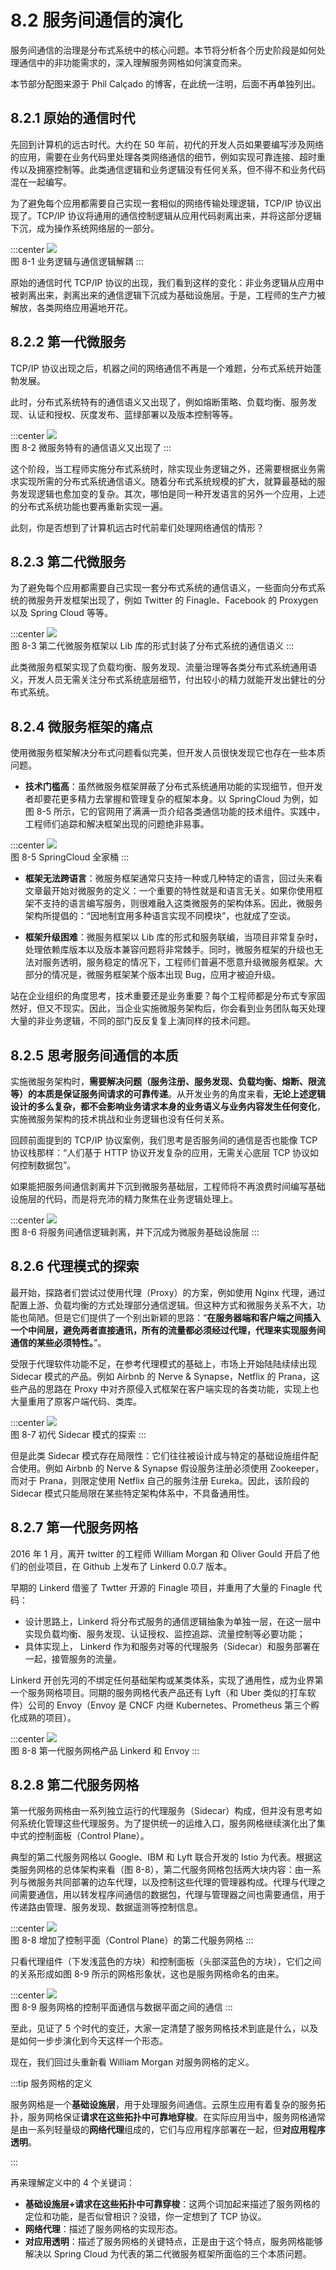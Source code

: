 # 8.2 服务间通信的演化

服务间通信的治理是分布式系统中的核心问题。本节将分析各个历史阶段是如何处理通信中的非功能需求的，深入理解服务网格如何演变而来。

本节部分配图来源于 Phil Calçado 的博客，在此统一注明，后面不再单独列出。

## 8.2.1 原始的通信时代

先回到计算机的远古时代。大约在 50 年前，初代的开发人员如果要编写涉及网络的应用，需要在业务代码里处理各类网络通信的细节，例如实现可靠连接、超时重传以及拥塞控制等。此类通信逻辑和业务逻辑没有任何关系，但不得不和业务代码混在一起编写。

为了避免每个应用都需要自己实现一套相似的网络传输处理逻辑，TCP/IP 协议出现了。TCP/IP 协议将通用的通信控制逻辑从应用代码剥离出来，并将这部分逻辑下沉，成为操作系统网络层的一部分。

:::center
  ![](../assets/service-mesh-tcp.png)<br/>
  图 8-1 业务逻辑与通信逻辑解耦
:::

原始的通信时代 TCP/IP 协议的出现，我们看到这样的变化：非业务逻辑从应用中被剥离出来，剥离出来的通信逻辑下沉成为基础设施层。于是，工程师的生产力被解放，各类网络应用遍地开花。

## 8.2.2 第一代微服务

TCP/IP 协议出现之后，机器之间的网络通信不再是一个难题，分布式系统开始蓬勃发展。

此时，分布式系统特有的通信语义又出现了，例如熔断策略、负载均衡、服务发现、认证和授权、灰度发布、蓝绿部署以及版本控制等等。

:::center
  ![](../assets/service-mesh-2.png)<br/>
  图 8-2 微服务特有的通信语义又出现了
:::

这个阶段，当工程师实施分布式系统时，除实现业务逻辑之外，还需要根据业务需求实现所需的分布式系统通信语义。随着分布式系统规模的扩大，就算最基础的服务发现逻辑也愈加变的复杂。其次，哪怕是同一种开发语言的另外一个应用，上述的分布式系统功能也要再重新实现一遍。

此刻，你是否想到了计算机远古时代前辈们处理网络通信的情形？

## 8.2.3 第二代微服务

为了避免每个应用都需要自己实现一套分布式系统的通信语义，一些面向分布式系统的微服务开发框架出现了，例如 Twitter 的 Finagle、Facebook 的 Proxygen 以及 Spring Cloud 等等。

:::center
  ![](../assets/service-mesh-3.png)<br/>
  图 8-3 第二代微服务框架以 Lib 库的形式封装了分布式系统的通信语义
:::


此类微服务框架实现了负载均衡、服务发现、流量治理等各类分布式系统通用语义，开发人员无需关注分布式系统底层细节，付出较小的精力就能开发出健壮的分布式系统。

## 8.2.4 微服务框架的痛点

使用微服务框架解决分布式问题看似完美，但开发人员很快发现它也存在一些本质问题。

- **技术门槛高**：虽然微服务框架屏蔽了分布式系统通用功能的实现细节，但开发者却要花更多精力去掌握和管理复杂的框架本身。以 SpringCloud 为例，如图 8-5 所示，它的官网用了满满一页介绍各类通信功能的技术组件。实践中，工程师们追踪和解决框架出现的问题绝非易事。

:::center
  ![](../assets/SpringCloud.webp)<br/>
  图 8-5 SpringCloud 全家桶
:::

- **框架无法跨语言**：微服务框架通常只支持一种或几种特定的语言，回过头来看文章最开始对微服务的定义：一个重要的特性就是和语言无关。如果你使用框架不支持的语言编写服务，则很难融入这类微服务的架构体系。因此，微服务架构所提倡的：“因地制宜用多种语言实现不同模块”，也就成了空谈。

- **框架升级困难**：微服务框架以 Lib 库的形式和服务联编，当项目非常复杂时，处理依赖库版本以及版本兼容问题将非常棘手。同时，微服务框架的升级也无法对服务透明，服务稳定的情况下，工程师们普遍不愿意升级微服务框架。大部分的情况是，微服务框架某个版本出现 Bug，应用才被迫升级。

站在企业组织的角度思考，技术重要还是业务重要？每个工程师都是分布式专家固然好，但又不现实。因此，当企业实施微服务架构后，你会看到业务团队每天处理大量的非业务逻辑，不同的部门反反复复上演同样的技术问题。

## 8.2.5 思考服务间通信的本质

实施微服务架构时，**需要解决问题（服务注册、服务发现、负载均衡、熔断、限流等）的本质是保证服务间请求的可靠传递**。从开发业务的角度来看，**无论上述逻辑设计的多么复杂，都不会影响业务请求本身的业务语义与业务内容发生任何变化**，实施微服务架构的技术挑战和业务逻辑也没有任何关系。

回顾前面提到的 TCP/IP 协议案例，我们思考是否服务间的通信是否也能像 TCP 协议栈那样：“人们基于 HTTP 协议开发复杂的应用，无需关心底层 TCP 协议如何控制数据包”。

如果能把服务间通信剥离并下沉到微服务基础层，工程师将不再浪费时间编写基础设施层的代码，而是将充沛的精力聚焦在业务逻辑处理上。

:::center
  ![](../assets/service-mesh-4.png)<br/>
  图 8-6 将服务间通信逻辑剥离，并下沉成为微服务基础设施层
:::

## 8.2.6 代理模式的探索

最开始，探路者们尝试过使用代理（Proxy）的方案，例如使用 Nginx 代理，通过配置上游、负载均衡的方式处理部分通信逻辑。但这种方式和微服务关系不大，功能也简陋。但是它们提供了一个别出新颖的思路：“**在服务器端和客户端之间插入一个中间层，避免两者直接通讯，所有的流量都必须经过代理，代理来实现服务间通信的某些必须特性。**”。


受限于代理软件功能不足，在参考代理模式的基础上，市场上开始陆陆续续出现 Sidecar 模式的产品。例如 Airbnb 的 Nerve & Synapse，Netflix 的 Prana，这些产品的思路在 Proxy 中对齐原侵入式框架在客户端实现的各类功能，实现上也大量重用了原客户端代码、类库。

:::center
  ![](../assets/servicemesh-sidecar.png)<br/>
  图 8-7 初代 Sidecar 模式的探索
:::

但是此类 Sidecar 模式存在局限性：它们往往被设计成与特定的基础设施组件配合使用。例如 Airbnb 的 Nerve & Synapse 假设服务注册必须使用 Zookeeper，而对于 Prana，则限定使用 Netflix 自己的服务注册 Eureka。因此，该阶段的 Sidecar 模式只能局限在某些特定架构体系中，不具备通用性。

## 8.2.7 第一代服务网格

2016 年 1 月，离开 twitter 的工程师 William Morgan 和 Oliver Gould 开启了他们的创业项目，在 Github 上发布了 Linkerd 0.0.7 版本。

早期的 Linkerd 借鉴了 Twtter 开源的 Finagle 项目，并重用了大量的 Finagle 代码：

- 设计思路上，Linkerd 将分布式服务的通信逻辑抽象为单独一层，在这一层中实现负载均衡、服务发现、认证授权、监控追踪、流量控制等必要功能；
- 具体实现上， Linkerd 作为和服务对等的代理服务（Sidecar）和服务部署在一起，接管服务的流量。

Linkerd 开创先河的不绑定任何基础架构或某类体系，实现了通用性，成为业界第一个服务网格项目。同期的服务网格代表产品还有 Lyft（和 Uber 类似的打车软件）公司的 Envoy（Envoy 是 CNCF 内继 Kubernetes、Prometheus 第三个孵化成熟的项目）。

:::center
  ![](../assets/linkerd-envoy.png)<br/>
  图 8-8 第一代服务网格产品 Linkerd 和 Envoy
:::

## 8.2.8 第二代服务网格

第一代服务网格由一系列独立运行的代理服务（Sidecar）构成，但并没有思考如何系统化管理这些代理服务。为了提供统一的运维入口，服务网格继续演化出了集中式的控制面板（Control Plane）。

典型的第二代服务网格以 Google、IBM 和 Lyft 联合开发的 Istio 为代表。根据这类服务网格的总体架构来看（图 8-8），第二代服务网格包括两大块内容：由一系列与微服务共同部署的边车代理，以及控制这些代理的管理器构成。代理与代理之间需要通信，用以转发程序间通信的数据包，代理与管理器之间也需要通信，用于传递路由管理、服务发现、数据遥测等控制信息。

:::center
  ![](../assets/6-b.png)<br/>
  图 8-8 增加了控制平面（Control Plane）的第二代服务网格
:::

只看代理组件（下发浅蓝色的方块）和控制面板（头部深蓝色的方块），它们之间的关系形成如图 8-9 所示的网格形象状，这也是服务网格命名的由来。

:::center
  ![](../assets/mesh3.png)<br/>
  图 8-9 服务网格的控制平面通信与数据平面之间的通信
:::

至此，见证了 5 个时代的变迁，大家一定清楚了服务网格技术到底是什么，以及是如何一步步演化到今天这样一个形态。

现在，我们回过头重新看 William Morgan 对服务网格的定义。

:::tip 服务网格的定义

服务网格是一个**基础设施层**，用于处理服务间通信。云原生应用有着复杂的服务拓扑，服务网格保证**请求在这些拓扑中可靠地穿梭**。在实际应用当中，服务网格通常是由一系列轻量级的**网络代理**组成的，它们与应用程序部署在一起，但**对应用程序透明**。

:::

再来理解定义中的 4 个关键词：

- **基础设施层+请求在这些拓扑中可靠穿梭**：这两个词加起来描述了服务网格的定位和功能，是否似曾相识？没错，你一定想到了 TCP 协议。
- **网络代理**：描述了服务网格的实现形态。
- **对应用透明**：描述了服务网格的关键特点，正是由于这个特点，服务网格能够解决以 Spring Cloud 为代表的第二代微服务框架所面临的三个本质问题。
